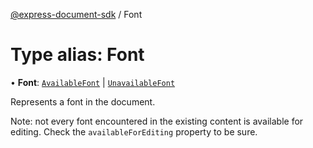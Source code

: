 [@express-document-sdk](../overview.md) / Font
# Type alias: Font

• **Font**: [`AvailableFont`](../classes/AvailableFont.md) \| [`UnavailableFont`](../classes/UnavailableFont.md)

Represents a font in the document.

Note: not every font encountered in the existing content is available for editing.
Check the `availableForEditing` property to be sure.
